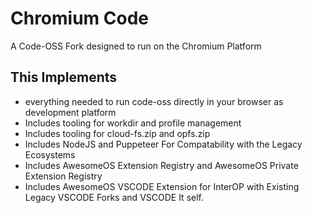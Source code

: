 # Chromium Code
A Code-OSS Fork designed to run on the Chromium Platform

## This Implements 
- everything needed to run code-oss directly in your browser as development platform
- Includes tooling for workdir and profile management
- Includes tooling for cloud-fs.zip and opfs.zip
- Includes NodeJS and Puppeteer For Compatability with the Legacy Ecosystems
- Includes AwesomeOS Extension Registry and AwesomeOS Private Extension Registry
- Includes AwesomeOS VSCODE Extension for InterOP with Existing Legacy VSCODE Forks and VSCODE It self.
